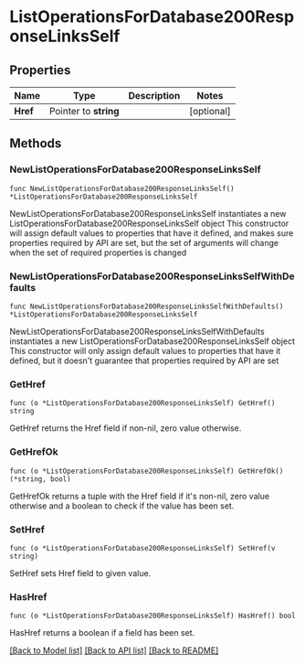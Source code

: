 # ListOperationsForDatabase200ResponseLinksSelf

## Properties

Name | Type | Description | Notes
------------ | ------------- | ------------- | -------------
**Href** | Pointer to **string** |  | [optional] 

## Methods

### NewListOperationsForDatabase200ResponseLinksSelf

`func NewListOperationsForDatabase200ResponseLinksSelf() *ListOperationsForDatabase200ResponseLinksSelf`

NewListOperationsForDatabase200ResponseLinksSelf instantiates a new ListOperationsForDatabase200ResponseLinksSelf object
This constructor will assign default values to properties that have it defined,
and makes sure properties required by API are set, but the set of arguments
will change when the set of required properties is changed

### NewListOperationsForDatabase200ResponseLinksSelfWithDefaults

`func NewListOperationsForDatabase200ResponseLinksSelfWithDefaults() *ListOperationsForDatabase200ResponseLinksSelf`

NewListOperationsForDatabase200ResponseLinksSelfWithDefaults instantiates a new ListOperationsForDatabase200ResponseLinksSelf object
This constructor will only assign default values to properties that have it defined,
but it doesn't guarantee that properties required by API are set

### GetHref

`func (o *ListOperationsForDatabase200ResponseLinksSelf) GetHref() string`

GetHref returns the Href field if non-nil, zero value otherwise.

### GetHrefOk

`func (o *ListOperationsForDatabase200ResponseLinksSelf) GetHrefOk() (*string, bool)`

GetHrefOk returns a tuple with the Href field if it's non-nil, zero value otherwise
and a boolean to check if the value has been set.

### SetHref

`func (o *ListOperationsForDatabase200ResponseLinksSelf) SetHref(v string)`

SetHref sets Href field to given value.

### HasHref

`func (o *ListOperationsForDatabase200ResponseLinksSelf) HasHref() bool`

HasHref returns a boolean if a field has been set.


[[Back to Model list]](../README.md#documentation-for-models) [[Back to API list]](../README.md#documentation-for-api-endpoints) [[Back to README]](../README.md)


